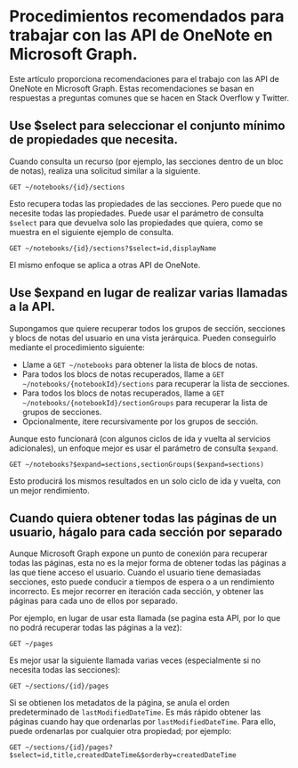 # <a name="best-practices-for-working-with-the-onenote-api-in-microsoft-graph"></a>Procedimientos recomendados para trabajar con las API de OneNote en Microsoft Graph.

Este artículo proporciona recomendaciones para el trabajo con las API de OneNote en Microsoft Graph. Estas recomendaciones se basan en respuestas a preguntas comunes que se hacen en Stack Overflow y Twitter.

## <a name="use-select-to-select-the-minimum-set-of-properties-you-need"></a>Use $select para seleccionar el conjunto mínimo de propiedades que necesita.
Cuando consulta un recurso (por ejemplo, las secciones dentro de un bloc de notas), realiza una solicitud similar a la siguiente.

```http
GET ~/notebooks/{id}/sections
```

Esto recupera todas las propiedades de las secciones. Pero puede que no necesite todas las propiedades. Puede usar el parámetro de consulta `$select` para que devuelva solo las propiedades que quiera, como se muestra en el siguiente ejemplo de consulta.

```http
GET ~/notebooks/{id}/sections?$select=id,displayName
```

El mismo enfoque se aplica a otras API de OneNote.

## <a name="use-expand-instead-of-making-multiple-api-calls"></a>Use $expand en lugar de realizar varias llamadas a la API.
Supongamos que quiere recuperar todos los grupos de sección, secciones y blocs de notas del usuario en una vista jerárquica. Pueden conseguirlo mediante el procedimiento siguiente:

* Llame a `GET ~/notebooks` para obtener la lista de blocs de notas.
* Para todos los blocs de notas recuperados, llame a `GET ~/notebooks/{notebookId}/sections` para recuperar la lista de secciones.
* Para todos los blocs de notas recuperados, llame a `GET ~/notebooks/{notebookId}/sectionGroups` para recuperar la lista de grupos de secciones.
* Opcionalmente, itere recursivamente por los grupos de sección.

Aunque esto funcionará (con algunos ciclos de ida y vuelta al servicios adicionales), un enfoque mejor es usar el parámetro de consulta `$expand`. 

```http
GET ~/notebooks?$expand=sections,sectionGroups($expand=sections)
```

Esto producirá los mismos resultados en un solo ciclo de ida y vuelta, con un mejor rendimiento.

## <a name="when-getting-all-pages-for-a-user-do-so-for-each-section-separately"></a>Cuando quiera obtener todas las páginas de un usuario, hágalo para cada sección por separado

Aunque Microsoft Graph expone un punto de conexión para recuperar todas las páginas, esta no es la mejor forma de obtener todas las páginas a las que tiene acceso el usuario. Cuando el usuario tiene demasiadas secciones, esto puede conducir a tiempos de espera o a un rendimiento incorrecto. Es mejor recorrer en iteración cada sección, y obtener las páginas para cada uno de ellos por separado.

Por ejemplo, en lugar de usar esta llamada (se pagina esta API, por lo que no podrá recuperar todas las páginas a la vez):

```http
GET ~/pages
```

Es mejor usar la siguiente llamada varias veces (especialmente si no necesita todas las secciones):

```http
GET ~/sections/{id}/pages
```

Si se obtienen los metadatos de la página, se anula el orden predeterminado de `lastModifiedDateTime`. Es más rápido obtener las páginas cuando hay que ordenarlas por `lastModifiedDateTime`. Para ello, puede ordenarlas por cualquier otra propiedad; por ejemplo:

```http
GET ~/sections/{id}/pages?$select=id,title,createdDateTime&$orderby=createdDateTime
```
